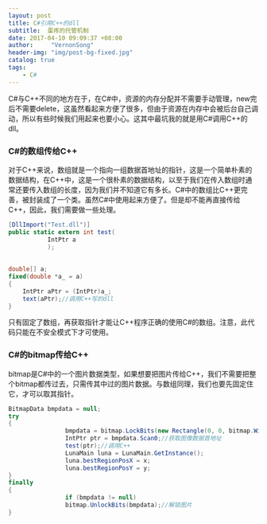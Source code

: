 ```yaml
---
layout: post
title: C#引用C++的dll
subtitle:  蛋疼的托管机制
date: 2017-04-10 09:09:37 +08:00
author:     "VernonSong"
header-img: "img/post-bg-fixed.jpg"
catalog: true
tags:
    - C#
---
```


C#与C++不同的地方在于，在C#中，资源的内存分配并不需要手动管理，new完后不需要delete，这虽然看起来方便了很多，但由于资源在内存中会被后台自己调动，所以有些时候我们用起来也要小心。这其中最坑我的就是用C#调用C++的dll。

### C#的数组传给C++
对于C++来说，数组就是一个指向一组数据首地址的指针，这是一个简单朴素的数据结构，在C++中，这是一个很朴素的数据结构，以至于我们在传入数组时通常还要传入数组的长度，因为我们并不知道它有多长。C#中的数组比C++更完善，被封装成了一个类。虽然C#中使用起来方便了。但是却不能再直接传给C++，因此，我们需要做一些处理。

```c#
[DllImport("Test.dll")]
public static extern int test(
           IntPtr a
           );
           
           
double[] a;
fixed(double *a_ = a)
{
    IntPtr aPtr = (IntPtr)a_;
    text(aPtr);//调用C++写的dll
}
```
只有固定了数组，再获取指针才能让C++程序正确的使用C#的数组。注意，此代码只能在不安全模式下才可使用。

### C#的bitmap传给C++
bitmap是C#中的一个图片数据类型，如果想要把图片传给C++，我们不需要把整个bitmap都传过去，只需传其中过的图片数据。与数组同理，我们也要先固定住它，才可以取其指针。

```c#
BitmapData bmpdata = null;
try
{
                bmpdata = bitmap.LockBits(new Rectangle(0, 0, bitmap.Width, bitmap.Height), ImageLockMode.ReadWrite, bitmap.PixelFormat);//固定图片
                IntPtr ptr = bmpdata.Scan0;//获取图像数据首地址
                test(ptr);//调用C++
                LunaMain luna = LunaMain.GetInstance();
                luna.bestRegionPosX = x;
                luna.bestRegionPosY = y;
}
finally
{
                if (bmpdata != null)
                bitmap.UnlockBits(bmpdata);//解锁图片
}
```